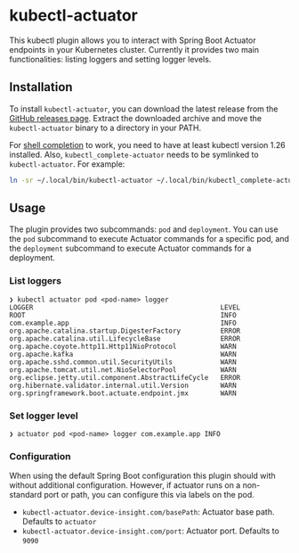 # kubectl-actuator

This kubectl plugin allows you to interact with Spring Boot Actuator endpoints in your Kubernetes cluster. Currently it
provides two main functionalities: listing loggers and setting logger levels.

## Installation

To install `kubectl-actuator`, you can download the latest release from
the [GitHub releases page](https://github.com/deviceinsight/kubectl-actuator/releases). Extract the downloaded archive
and move the `kubectl-actuator` binary to a directory in your PATH.

For [shell completion](https://github.com/kubernetes/kubernetes/pull/105867) to work, you need to have at least kubectl
version 1.26 installed. Also, `kubectl_complete-actuator` needs to be symlinked to `kubectl-actuator`. For example:

```bash
ln -sr ~/.local/bin/kubectl-actuator ~/.local/bin/kubectl_complete-actuator
```

## Usage

The plugin provides two subcommands: `pod` and `deployment`. You can use the `pod` subcommand to execute Actuator
commands for a specific pod, and the `deployment` subcommand to execute Actuator commands for a deployment.

### List loggers

```
❯ kubectl actuator pod <pod-name> logger
LOGGER                                               LEVEL
ROOT                                                 INFO
com.example.app                                      INFO
org.apache.catalina.startup.DigesterFactory          ERROR
org.apache.catalina.util.LifecycleBase               ERROR
org.apache.coyote.http11.Http11NioProtocol           WARN
org.apache.kafka                                     WARN
org.apache.sshd.common.util.SecurityUtils            WARN
org.apache.tomcat.util.net.NioSelectorPool           WARN
org.eclipse.jetty.util.component.AbstractLifeCycle   ERROR
org.hibernate.validator.internal.util.Version        WARN
org.springframework.boot.actuate.endpoint.jmx        WARN
```

### Set logger level

```
❯ actuator pod <pod-name> logger com.example.app INFO
```

### Configuration

When using the default Spring Boot configuration this plugin should with without additional configuration. However, if
actuator runs on a non-standard port or path, you can configure this via labels on the pod.

* `kubectl-actuator.device-insight.com/basePath`: Actuator base path. Defaults to `actuator`
* `kubectl-actuator.device-insight.com/port`: Actuator port. Defaults to `9090`
